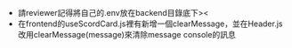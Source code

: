 - 請reviewer記得將自己的.env放在backend目錄底下><
- 在frontend的useScordCard.js裡有新增一個clearMessage，並在Header.js改用clearMessage(message)來清除message console的訊息